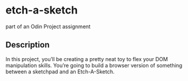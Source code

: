 # etch-a-sketch
part of an Odin Project assignment

## Description
In this project, you’ll be creating a pretty neat toy to flex your DOM manipulation skills.
You’re going to build a browser version of something between a sketchpad and an Etch-A-Sketch.
